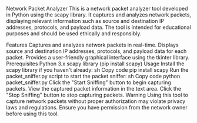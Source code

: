 Network Packet Analyzer
This is a network packet analyzer tool developed in Python using the scapy library. It captures and analyzes network packets, displaying relevant information such as source and destination IP addresses, protocols, and payload data. The tool is intended for educational purposes and should be used ethically and responsibly.

Features
Captures and analyzes network packets in real-time.
Displays source and destination IP addresses, protocols, and payload data for each packet.
Provides a user-friendly graphical interface using the tkinter library.
Prerequisites
Python 3.x
scapy library (pip install scapy)
Usage
Install the scapy library if you haven't already:
sh
Copy code
pip install scapy
Run the packet_sniffer.py script to start the packet sniffer:
sh
Copy code
python packet_sniffer.py
Click the "Start Sniffing" button to begin capturing packets.
View the captured packet information in the text area.
Click the "Stop Sniffing" button to stop capturing packets.
Warning
Using this tool to capture network packets without proper authorization may violate privacy laws and regulations. Ensure you have permission from the network owner before using this tool.

